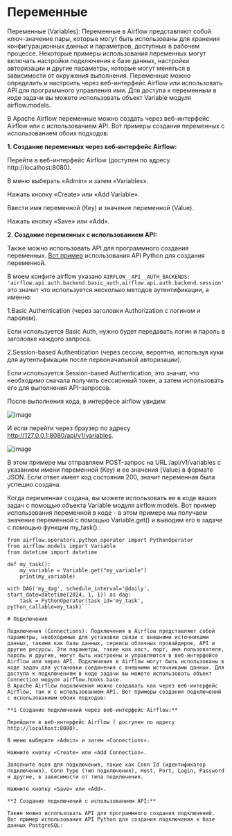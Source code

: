 # Переменные

Переменные (Variables): Переменные в Airflow представляют собой ключ-значение пары, которые могут быть использованы для хранения конфигурационных данных и параметров, доступных в рабочем процессе. Некоторые примеры использования переменных могут включать настройки подключения к базе данных, настройки авторизации и другие параметры, которые могут меняться в зависимости от окружения выполнения. Переменные можно определить и настроить через веб-интерфейс Airflow или использовать API для программного управления ими. Для доступа к переменным в коде задачи вы можете использовать объект Variable модуля airflow.models.

В Apache Airflow переменные можно создать через веб-интерфейс Airflow или с использованием API. Вот примеры создания переменных с использованием обоих подходов:

**1. Создание переменных через веб-интерфейс Airflow:**

Перейти в веб-интерфейс Airflow (доступен по адресу http://localhost:8080).

В меню выберать «Admin» и затем «Variables».

Нажать кнопку «Create» или «Add Variable».

Ввести имя переменной (Key) и значение переменной (Value).

Нажать кнопку «Save» или «Add».

**2. Создание переменных с использованием API:** 

Также можно использовать API для программного создания переменных. [Вот пример](https://github.com/erohin94/Data-Engineer/blob/main/Airflow/Variables%2C%20Connections%2C%20and%20XCom/main_variables.py) использования API Python для создания переменной.

В моем конфиге airflow указано ```AIRFLOW__API__AUTH_BACKENDS: 'airflow.api.auth.backend.basic_auth,airflow.api.auth.backend.session'``` это значит что используется несколько методов аутентификации, а именно:

1.Basic Authentication (через заголовки Authorization с логином и паролем).
   
Если используется Basic Auth, нужно будет передавать логин и пароль в заголовке каждого запроса.

2.Session-based Authentication (через сессии, вероятно, используя куки для аутентификации после первоначальной авторизации).

Если используется Session-based Authentication, это значит, что необходимо сначала получить сессионный токен, а затем использовать его для выполнения API-запросов.

После выполнения кода, в интерфесе airflow увидим:

![image](https://github.com/user-attachments/assets/18942d4b-b3d8-45fc-9b17-96d467ced70c)

И если перейти через браузер по адресу http://127.0.0.1:8080/api/v1/variables.

![image](https://github.com/user-attachments/assets/30211898-cad8-40c2-afff-bf0ade86a165)

В этом примере мы отправляем POST-запрос на URL /api/v1/variables с указанием имени переменной (Key) и ее значения (Value) в формате JSON. Если ответ имеет код состояния 200, значит переменная была успешно создана.

Когда переменная создана, вы можете использовать ее в коде ваших задач с помощью объекта Variable модуля airflow.models. Вот пример использования переменной в коде - в этом примере мы получаем значение переменной с помощью Variable.get() и выводим его в задаче с помощью функции my_task().:

```from airflow import DAG
from airflow.operators.python_operator import PythonOperator
from airflow.models import Variable
from datetime import datetime

def my_task():
    my_variable = Variable.get("my_variable")
    print(my_variable)

with DAG('my_dag', schedule_interval='@daily', start_date=datetime(2024, 1, 1)) as dag:
    task = PythonOperator(task_id='my_task', python_callable=my_task)```

# Подключения

Подключения (Connections): Подключения в Airflow представляют собой параметры, необходимые для установки связи с внешними источниками данных, такими как базы данных, сервисы облачных провайдеров, API и другие ресурсы. Эти параметры, такие как хост, порт, имя пользователя, пароль и другие, могут быть настроены и управляются в веб-интерфейсе Airflow или через API. Подключения в Airflow могут быть использованы в коде задач для установки соединения с внешними источниками данных. Для доступа к подключениям в коде задачи вы можете использовать объект Connection модуля airflow.hooks.base.
В Apache Airflow подключения можно создавать как через веб-интерфейс Airflow, так и с использованием API. Вот примеры создания подключений с использованием обоих подходов:

**1 Создание подключений через веб-интерфейс Airflow:**

Перейдите в веб-интерфейс Airflow ( доступен по адресу http://localhost:8080).

В меню выберите «Admin» и затем «Connections».

Нажмите кнопку «Create» или «Add Connection».

Заполните поля для подключения, такие как Conn Id (идентификатор подключения), Conn Type (тип подключения), Host, Port, Login, Password и другие, в зависимости от типа подключения.

Нажмите кнопку «Save» или «Add».

**2 Создание подключений с использованием API:**

Также можно использовать API для программного создания подключений. Вот пример использования API Python для создания подключения к базе данных PostgreSQL:
